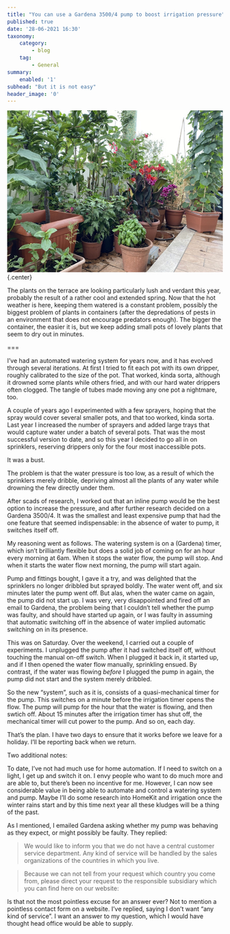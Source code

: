 ```yaml
---
title: "You can use a Gardena 3500/4 pump to boost irrigation pressure"
published: true
date: '28-06-2021 16:30'
taxonomy:
    category:
        - blog
    tag:
        - General
summary:
    enabled: '1'
subhead: "But it is not easy"
header_image: '0'
---
```


![Plants in pots on my terrace](terrace.jpg){.center}

The plants on the terrace are looking particularly lush and verdant this year, probably the result of a rather cool and extended spring. Now that the hot weather is here, keeping them watered is a constant problem, possibly the biggest problem of plants in containers (after the depredations of pests in an environment that does not encourage predators enough). The bigger the container, the easier it is, but we keep adding small pots of lovely plants that seem to dry out in minutes.

===

I’ve had an automated watering system for years now, and it has evolved through several iterations. At first I tried to fit each pot with its own dripper, roughly calibrated to the size of the pot. That worked, kinda sorta, although it drowned some plants while others fried, and with our hard water drippers often clogged. The tangle of tubes made moving any one pot a nightmare, too.

A couple of years ago I experimented with a few sprayers, hoping that the spray would cover several smaller pots, and that too worked, kinda sorta. Last year I increased the number of sprayers and added large trays that would capture water under a batch of several pots. That was the most successful version to date, and so this year I decided to go all in on sprinklers, reserving drippers only for the four most inaccessible pots.

It was a bust.

The problem is that the water pressure is too low, as a result of which the sprinklers merely dribble, depriving almost all the plants of any water while drowning the few directly under them.

After scads of research, I worked out that an inline pump would be the best option to increase the pressure, and after further research decided on a Gardena 3500/4. It was the smallest and least expensive pump that had the one feature that seemed indispensable: in the absence of water to pump, it switches itself off.

My reasoning went as follows. The watering system is on a (Gardena) timer, which isn’t brilliantly flexible but does a solid job of coming on for an hour every morning at 6am. When it stops the water flow, the pump will stop. And when it starts the water flow next morning, the pump will start again. 

Pump and fittings bought, I gave it a try, and was delighted that the sprinklers no longer dribbled but sprayed boldly. The water went off, and six minutes later the pump went off. But alas, when the water came on again, the pump did not start up. I was very, very disappointed and fired off an email to Gardena, the problem being that I couldn’t tell whether the pump was faulty, and should have started up again, or I was faulty in assuming that automatic switching off in the absence of water implied automatic switching on in its presence.

This was on Saturday. Over the weekend, I carried out a couple of experiments. I unplugged the pump after it had switched itself off, without touching the manual on-off switch. When I plugged it back in, it started up, and if I then opened the water flow manually, sprinkling ensued. By contrast, if the water was flowing _before_ I plugged the pump in again, the pump did not start and the system merely dribbled.

So the new “system”, such as it is, consists of a quasi-mechanical timer for the pump. This switches on a minute before the irrigation timer opens the flow. The pump will pump for the hour that the water is flowing, and then swtich off. About 15 minutes after the irrigation timer has shut off, the mechanical timer will cut power to the pump. And so on, each day.

That’s the plan. I have two days to ensure that it works before we leave for a holiday. I’ll be reporting back when we return.

Two additional notes:

To date, I’ve not had much use for home automation. If I need to switch on a light, I get up and switch it on. I envy people who want to do much more and are able to, but there’s been no incentive for me. However, I can now see considerable value in being able to automate and control a watering system and pump. Maybe I’ll do some research into HomeKit and irrigation once the winter rains start and by this time next year all these kludges will be a thing of the past.

As I mentioned, I emailed Gardena asking whether my pump was behaving as they expect, or might possibly be faulty. They replied:

> We would like to inform you that we do not have a central customer service department. Any kind of service will be handled by the sales organizations of the countries in which you live.

> Because we can not tell from your request which country you come from, please direct your request to the responsible subsidiary which you can find here on our website:

Is that not the most pointless excuse for an answer ever? Not to mention a pointless contact form on a website. I’ve replied, saying I don’t want “any kind of service”. I want an answer to my question, which I would have thought head office would be able to supply.

